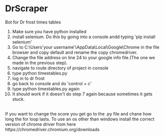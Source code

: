 # DrScraper
 Bot for Dr frost times tables<br />
1) Make sure you have python installed<br />
2) install selenium. Do this by going into a console andd typing 'pip install selenium'<br />
3) Go to C:\Users\'your username'\AppData\Local\Google\Chrome in the file browser and copy default and rename the copy chromedriver.<br />
4) Change the file address on line 24 to your google info file.(The one we made in the previous step).  <br />
5) navigate to route directory of project in console<br />
6) type python timestables.py<br />
7) log in to dr frost<br />
8) go back to console and do 'control + c'<br />
9) type python timestables.py again<br />
10) It should work if it doesn't do step 7 again because sometimes it gets stuck.<br />
<br />
If you want to change the score you get go to the .py file and chane how long the for loop lasts.
To use an os other than windows install the correct version of chrome driver from here https://chromedriver.chromium.org/downloads
